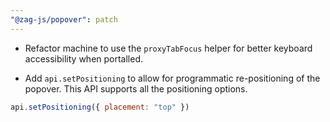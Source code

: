 ```yaml
---
"@zag-js/popover": patch
---
```


- Refactor machine to use the `proxyTabFocus` helper for better keyboard accessibility when portalled.

- Add `api.setPositioning` to allow for programmatic re-positioning of the popover. This API supports all the
  positioning options.

```js
api.setPositioning({ placement: "top" })
```
